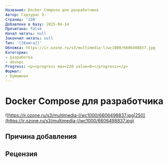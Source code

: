 ```yaml
---
Название: Docker Compose для разработчика
Автор: Гадзурас Э.
Страниц: '220'
Добавлена в базу: 2025-04-14
Прочитана: false
Начал читать: null
Закончил читать: null
Тип: '[[Книга]]'
Обложка: https://ir.ozone.ru/s3/multimedia-l/wc1000/6606498837.jpg
Категории:
- разработка
- devops
Progress: <p><progress max=220 value=0></progress></p>
Формат:
- бумажная
---
```

# Docker Compose для разработчика

![https://ir.ozone.ru/s3/multimedia-l/wc1000/6606498837.jpg|250](https://ir.ozone.ru/s3/multimedia-l/wc1000/6606498837.jpg)

## Причина добавления


## Рецензия